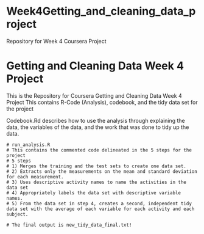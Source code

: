 # Week4Getting_and_cleaning_data_project
Repository for Week 4 Coursera Project

# Getting and Cleaning Data Week 4 Project 

 This is the Repository for Coursera Getting and Cleaning Data Week 4 Project
 This contains R-Code (Analysis), codebook, and the tidy data set for the project
	
 Codebook.Rd describes how to use the analysis through explaining the data, the variables of the data, and the work that was done to tidy up the data. 

	# run_analysis.R
	# This contains the commented code delineated in the 5 steps for the project
	# 5 steps
	# 1) Merges the training and the test sets to create one data set.
	# 2) Extracts only the measurements on the mean and standard deviation for each measurement.
	# 3) Uses descriptive activity names to name the activities in the data set
	# 4) Appropriately labels the data set with descriptive variable names.
	# 5) From the data set in step 4, creates a second, independent tidy data set with the average of each variable for each activity and each subject.

	# The final output is new_tidy_data_final.txt!
